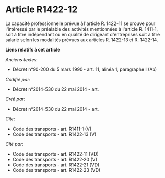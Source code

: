 # Article R1422-12

La capacité professionnelle prévue à l'article R. 1422-11 se prouve pour l'intéressé par le préalable des activités
mentionnées à l'article R. 1411-1, soit à titre indépendant ou en qualité de dirigeant d'entreprises soit à titre salarié
selon les modalités prévues aux articles R. 1422-13 et R. 1422-14.

**Liens relatifs à cet article**

_Anciens textes_:

  - Décret n°90-200 du 5 mars 1990 - art. 11, alinéa 1, paragraphe I (Ab)

_Codifié par_:

  - Décret n°2014-530 du 22 mai 2014 - art.

_Créé par_:

  - Décret n°2014-530 du 22 mai 2014 - art.

_Cite_:

  - Code des transports - art. R1411-1 (V)
  - Code des transports - art. R1422-13 (V)

_Cité par_:

  - Code des transports - art. R1422-11 (VD)
  - Code des transports - art. R1422-20 (V)
  - Code des transports - art. R1422-21 (VD)
  - Code des transports - art. R1422-23 (VD)
